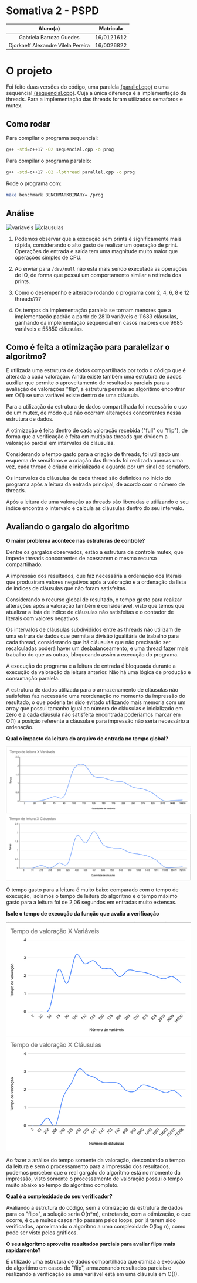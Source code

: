 # Somativa 2 - PSPD


| Aluno(a) | Matricula |
| :--: | :--: |
| Gabriela Barrozo Guedes | 16/0121612 |
| Djorkaeff Alexandre Vilela Pereira | 16/0026822 |

# O projeto

Foi feito duas versões do código, uma paralela [(parallel.cpp)](./parallel.cpp) e uma sequencial [(sequencial.cpp)](./sequencial.cpp). Cuja a única diferença é a implementação de threads. Para a implementação das threads foram utilizados semaforos e mutex.

## Como rodar

Para compilar o programa sequencial:

```sh
g++ -std=c++17 -O2 sequencial.cpp -o prog

```

Para compilar o programa paralelo:

```sh
g++ -std=c++17 -O2 -lpthread parallel.cpp -o prog

```

Rode o programa com:

```sh
make benchmark BENCHMARKBINARY=./prog
```

## Análise

![variaveis]()
![clausulas]()

1. Podemos observar que a execução sem prints é significamente mais rápida, considerando o alto gasto de realizar um operação de print. Operações de entrada e saída tem uma magnitude muito maior que operações simples de CPU.

2. Ao enviar para `/dev/null` não está mais sendo executada as operações de IO, de forma que possui um comportamento similar a retirada dos prints.

3.  Como o desempenho é alterado rodando o programa com 2, 4, 6, 8 e 12 threads???

4. Os tempos da implementação paralela se tornam menores que a implementação padrão a partir de 2810 variáveis e 11683 cláusulas, ganhando da implementação sequencial em casos maiores que 9685 variáveis e 55850 cláusulas.

## Como é feita a otimização para paralelizar o algoritmo?

É utilizada uma estrutura de dados compartilhada por todo o código que é alterada a cada valoração. Ainda existe também uma estrutura de dados auxiliar que permite o aproveitamento de resultados parciais para a avaliação de valorações "flip", a estrutura permite ao algoritimo encontrar em O(1) se uma variável existe dentro de uma cláusula.

Para a utilização da estrutura de dados compartilhada foi necessário o uso de um mutex, de modo que não ocorram alterações concorrentes nessa estrutura de dados.

A otimização é feita dentro de cada valoração recebida ("full" ou "flip"), de forma que a verificação é feita em multiplas threads que dividem a valoração parcial em intervalos de cláusulas.

Considerando o tempo gasto para a criação de threads, foi utilizado um esquema de semáforos e a criação das threads foi realizada apenas uma vez, cada thread é criada e inicializada e aguarda por um sinal de semáforo.

Os intervalos de cláusulas de cada thread são definidos no inicio do programa após a leitura da entrada principal, de acordo com o número de threads.

Após a leitura de uma valoração as threads são liberadas e utilizando o seu indice encontra o intervalo e calcula as cláusulas dentro do seu intervalo.

## Avaliando o gargalo do algoritmo

**O maior problema acontece nas estruturas de controle?**

Dentre os gargalos observados, estão a estrutura de controle mutex, que impede threads concorrentes de acessarem o mesmo recurso compartilhado.

A impressão dos resultados, que faz necessária a ordenação dos literais que produziram valores negativos após a valoração e a ordenação da lista de indices de cláusulas que não foram satisfeitas.

Considerando o recurso global de resultado, o tempo gasto para realizar alterações após a valoração também é consideravel, visto que temos que atualizar a lista de indice de cláusulas não satisfeitas e o contador de literais com valores negativos.

Os intervalos de cláusulas subdivididos entre as threads não utilizam de uma estrura de dados que permita a divisão igualitária de trabalho para cada thread, considerando que há cláusulas que não precisarão ser recalculadas poderá haver um desbalanceamento, e uma thread fazer mais trabalho do que as outras, bloqueando assim a execução do programa.

A execução do programa e a leitura de entrada é bloqueada durante a execução da valoração da leitura anterior. Não há uma lógica de produção e consumação paralela.

A estrutura de dados utilizada para o armazenamento de cláusulas não satisfeitas faz necessário uma reordenação no momento da impressão do resultado, o que poderia ter sido evitado utilizando mais memoria com um array que possui tamanho igual ao número de cláusulas e inicializado em zero e a cada cláusula não satisfeita encontrada poderiamos marcar em O(1) a posição referente a cláusula e para impressão não seria necessário a ordenação.

**Qual o impacto da leitura do arquivo de entrada no tempo global?**

![](./img/leituraXvariaveis.png)
![](./img/leituraXclausulas.png)

O tempo gasto para a leitura é muito baixo comparado com o tempo de execução, isolamos o tempo de leitura do algoritmo e o tempo máximo gasto para a leitura foi de 2,06 segundos em entradas muito extensas.


**Isole o tempo de execução da função que avalia a verificação**

![](./img/valoracaoXvariaveis.png)
![](./img/valoracaoXclausulas.png)

Ao fazer a análise do tempo somente da valoração, descontando o tempo da leitura e sem o processamento para a impressão dos resultados, podemos perceber que o real gargalo do algoritmo está no momento da impressão, visto somente o processamento de valoração possui o tempo muito abaixo ao tempo do algoritmo completo.

**Qual é a complexidade do seu verificador?**

Avaliando a estrutura do código, sem a otimização da estrutura de dados para os "flips", a solução seria O(n*m), entretando, com a otimização, o que ocorre, é que muitos casos não passam pelos loops, por já terem sido verificados, aproximando o algoritmo a uma complexidade O(log n), como pode ser visto pelos gráficos.

**O seu algoritmo aproveita resultados parciais para avaliar flips mais rapidamente?**

É utilizado uma estrutura de dados compartilhada que otimiza a execução do algoritimo em casos de "flip", armazenando resultados parciais e realizando a verificação se uma variável está em uma cláusula em O(1).


